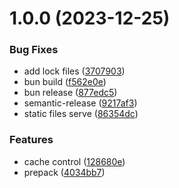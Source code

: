# 1.0.0 (2023-12-25)


### Bug Fixes

* add lock files ([3707903](https://github.com/ido-pluto/astro-bun-adapter/commit/3707903ea872236b392d916d551a9a3d6d2d2438))
* bun build ([f562e0e](https://github.com/ido-pluto/astro-bun-adapter/commit/f562e0ef3e6bf25e23a521cd56d74b4881dc81eb))
* bun release ([877edc5](https://github.com/ido-pluto/astro-bun-adapter/commit/877edc5aee53ce8eec65525588e0ed3ff95cd443))
* semantic-release ([9217af3](https://github.com/ido-pluto/astro-bun-adapter/commit/9217af34b2038d6cfddf92c7e831870618a8c205))
* static files serve ([86354dc](https://github.com/ido-pluto/astro-bun-adapter/commit/86354dc256d2f0b096fb7d2a73fd88dfcab47605))


### Features

* cache control ([128680e](https://github.com/ido-pluto/astro-bun-adapter/commit/128680edf4aa96a339c8a174bcf162ebd9adcab3))
* prepack ([4034bb7](https://github.com/ido-pluto/astro-bun-adapter/commit/4034bb7a42b1d98dd0f749d47c15abedea0c1053))
